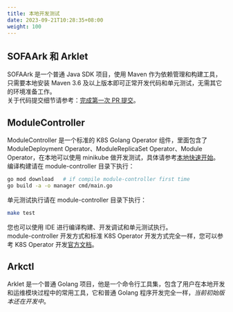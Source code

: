 ```yaml
---
title: 本地开发测试
date: 2023-09-21T10:28:35+08:00
weight: 100
---
```


## SOFAArk 和 Arklet
SOFAArk 是一个普通 Java SDK 项目，使用 Maven 作为依赖管理和构建工具，只需要本地安装 Maven 3.6 及以上版本即可正常开发代码和单元测试，无需其它的环境准备工作。<br />关于代码提交细节请参考：[完成第一次 PR 提交](../first-pr)。

## ModuleController
ModuleController 是一个标准的 K8S Golang Operator 组件，里面包含了 ModuleDeployment Operator、ModuleReplicaSet Operator、Module Operator，在本地可以使用 minikube 做开发测试，具体请参考[本地快速开始](/docs/quick-start)。<br />
编译构建请在 module-controller 目录下执行：
```bash
go mod download   # if compile module-controller first time
go build -a -o manager cmd/main.go  
```
单元测试执行请在 module-controller 目录下执行：
```bash
make test
```
您也可以使用 IDE 进行编译构建、开发调试和单元测试执行。<br />
module-controller 开发方式和标准 K8S Operator 开发方式完全一样，您可以参考 K8S Operator 开发[官方文档](https://kubernetes.io/zh-cn/docs/concepts/extend-kubernetes/operator/)。

## Arkctl
Arklet 是一个普通 Golang 项目，他是一个命令行工具集，包含了用户在本地开发和运维模块过程中的常用工具，它和普通 Golang 程序开发完全一样，_当前初始版本还在开发中_。


<br/>
